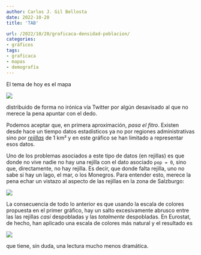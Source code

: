 ```yaml
---
author: Carlos J. Gil Bellosta
date: 2022-10-20
title: 'TAB'

url: /2022/10/20/graficaca-densidad-poblacion/
categories:
- gráficos
tags:
- graficaca
- mapas
- demografía
---
```


El tema de hoy es el mapa

![](/wp-uploads/2022/10/densidad_poblacion_graficaca.png#center)

distribuido de forma no irónica vía Twitter por algún desavisado al que no merece la pena apuntar con el dedo.

Podemos aceptar que, en primera aproximación, _pasa el fitro_. Existen desde hace un tiempo datos estadísticos ya no por regiones administrativas sino por [_rejillas_](/2017/03/28/rejillas-poblacionales-con-r-un-borrador/) de 1 km² y en este gráfico se han limitado a representar esos datos.

Uno de los problemas asociados a este tipo de datos (en rejillas) es que donde no vive nadie no hay una rejilla con el dato asociado `pop = 0`, sino que, directamente, no hay rejilla. Es decir, que donde falta rejilla, uno no sabe si hay un lago, el mar, o los Monegros. Para entender esto, merece la pena echar un vistazo al aspecto de las rejillas en la zona de Salzburgo:

![](/wp-uploads/2022/10/densidad_poblacion_salzburgo.png#center)

La consecuencia de todo lo anterior es que usando la escala de colores propuesta en el primer gráfico, hay un salto excesivamente abrusco entre las las rejillas _casi_ despobladas y las _totalmente_ despobladas. En Eurostat, de hecho, han aplicado una escala de colores más natural y el resultado es

![](/wp-uploads/2022/10/densidad_poblacion_corregido.png#center)

que tiene, sin duda, una lectura mucho menos dramática.